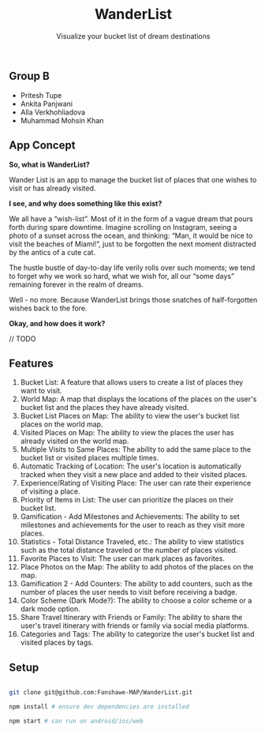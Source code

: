 <br />
<h1 align="center">WanderList</h1>
<p align="center">Visualize your bucket list of dream destinations</p>
<br />

## Group B

- Pritesh Tupe
- Ankita Panjwani
- Alla Verkhohliadova
- Muhammad Mohsin Khan

## App Concept

**So, what is WanderList?**

Wander List is an app to manage the bucket list of places that one wishes to visit or has already visited.

**I see, and why does something like this exist?**

We all have a “wish-list”. Most of it in the form of a vague dream that pours forth during spare downtime. Imagine scrolling on Instagram, seeing a photo of a sunset across the ocean, and thinking: “Man, it would be nice to visit the beaches of Miami!”, just to be forgotten the next moment distracted by the antics of a cute cat.

The hustle bustle of day-to-day life verily rolls over such moments; we tend to forget why we work so hard, what we wish for, all our “some days” remaining forever in the realm of dreams.

Well - no more. Because WanderList brings those snatches of half-forgotten wishes back to the fore.

**Okay, and how does it work?**

// TODO

## Features

1. Bucket List: A feature that allows users to create a list of places they want to visit.
1. World Map: A map that displays the locations of the places on the user's bucket list and the places they have already visited.
1. Bucket List Places on Map: The ability to view the user's bucket list places on the world map.
1. Visited Places on Map: The ability to view the places the user has already visited on the world map.
1. Multiple Visits to Same Places: The ability to add the same place to the bucket list or visited places multiple times.
1. Automatic Tracking of Location: The user's location is automatically tracked when they visit a new place and added to their visited places.
1. Experience/Rating of Visiting Place: The user can rate their experience of visiting a place.
1. Priority of Items in List: The user can prioritize the places on their bucket list.
1. Gamification - Add Milestones and Achievements: The ability to set milestones and achievements for the user to reach as they visit more places.
1. Statistics - Total Distance Traveled, etc.: The ability to view statistics such as the total distance traveled or the number of places visited.
1. Favorite Places to Visit: The user can mark places as favorites.
1. Place Photos on the Map: The ability to add photos of the places on the map.
1. Gamification 2 - Add Counters: The ability to add counters, such as the number of places the user needs to visit before receiving a badge.
1. Color Scheme (Dark Mode?): The ability to choose a color scheme or a dark mode option.
1. Share Travel Itinerary with Friends or Family: The ability to share the user's travel itinerary with friends or family via social media platforms.
1. Categories and Tags: The ability to categorize the user's bucket list and visited places by tags.

## Setup

```bash

git clone git@github.com:Fanshawe-MAP/WanderList.git

npm install # ensure dev dependencies are installed

npm start # can run on android/ios/web

```
